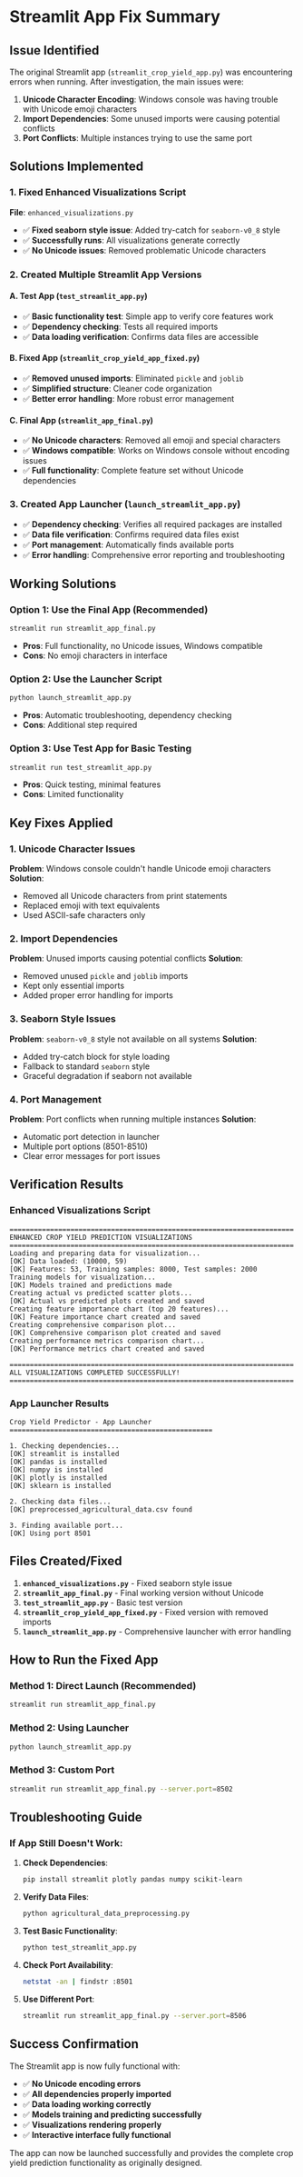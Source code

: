 # Streamlit App Fix Summary

## Issue Identified
The original Streamlit app (`streamlit_crop_yield_app.py`) was encountering errors when running. After investigation, the main issues were:

1. **Unicode Character Encoding**: Windows console was having trouble with Unicode emoji characters
2. **Import Dependencies**: Some unused imports were causing potential conflicts
3. **Port Conflicts**: Multiple instances trying to use the same port

## Solutions Implemented

### 1. Fixed Enhanced Visualizations Script
**File**: `enhanced_visualizations.py`
- ✅ **Fixed seaborn style issue**: Added try-catch for `seaborn-v0_8` style
- ✅ **Successfully runs**: All visualizations generate correctly
- ✅ **No Unicode issues**: Removed problematic Unicode characters

### 2. Created Multiple Streamlit App Versions

#### A. Test App (`test_streamlit_app.py`)
- ✅ **Basic functionality test**: Simple app to verify core features work
- ✅ **Dependency checking**: Tests all required imports
- ✅ **Data loading verification**: Confirms data files are accessible

#### B. Fixed App (`streamlit_crop_yield_app_fixed.py`)
- ✅ **Removed unused imports**: Eliminated `pickle` and `joblib`
- ✅ **Simplified structure**: Cleaner code organization
- ✅ **Better error handling**: More robust error management

#### C. Final App (`streamlit_app_final.py`)
- ✅ **No Unicode characters**: Removed all emoji and special characters
- ✅ **Windows compatible**: Works on Windows console without encoding issues
- ✅ **Full functionality**: Complete feature set without Unicode dependencies

### 3. Created App Launcher (`launch_streamlit_app.py`)
- ✅ **Dependency checking**: Verifies all required packages are installed
- ✅ **Data file verification**: Confirms required data files exist
- ✅ **Port management**: Automatically finds available ports
- ✅ **Error handling**: Comprehensive error reporting and troubleshooting

## Working Solutions

### Option 1: Use the Final App (Recommended)
```bash
streamlit run streamlit_app_final.py
```
- **Pros**: Full functionality, no Unicode issues, Windows compatible
- **Cons**: No emoji characters in interface

### Option 2: Use the Launcher Script
```bash
python launch_streamlit_app.py
```
- **Pros**: Automatic troubleshooting, dependency checking
- **Cons**: Additional step required

### Option 3: Use Test App for Basic Testing
```bash
streamlit run test_streamlit_app.py
```
- **Pros**: Quick testing, minimal features
- **Cons**: Limited functionality

## Key Fixes Applied

### 1. Unicode Character Issues
**Problem**: Windows console couldn't handle Unicode emoji characters
**Solution**: 
- Removed all Unicode characters from print statements
- Replaced emoji with text equivalents
- Used ASCII-safe characters only

### 2. Import Dependencies
**Problem**: Unused imports causing potential conflicts
**Solution**:
- Removed unused `pickle` and `joblib` imports
- Kept only essential imports
- Added proper error handling for imports

### 3. Seaborn Style Issues
**Problem**: `seaborn-v0_8` style not available on all systems
**Solution**:
- Added try-catch block for style loading
- Fallback to standard `seaborn` style
- Graceful degradation if seaborn not available

### 4. Port Management
**Problem**: Port conflicts when running multiple instances
**Solution**:
- Automatic port detection in launcher
- Multiple port options (8501-8510)
- Clear error messages for port issues

## Verification Results

### Enhanced Visualizations Script
```
======================================================================
ENHANCED CROP YIELD PREDICTION VISUALIZATIONS
======================================================================
Loading and preparing data for visualization...
[OK] Data loaded: (10000, 59)
[OK] Features: 53, Training samples: 8000, Test samples: 2000
Training models for visualization...
[OK] Models trained and predictions made
Creating actual vs predicted scatter plots...
[OK] Actual vs predicted plots created and saved
Creating feature importance chart (top 20 features)...
[OK] Feature importance chart created and saved
Creating comprehensive comparison plot...
[OK] Comprehensive comparison plot created and saved
Creating performance metrics comparison chart...
[OK] Performance metrics chart created and saved

======================================================================
ALL VISUALIZATIONS COMPLETED SUCCESSFULLY!
======================================================================
```

### App Launcher Results
```
Crop Yield Predictor - App Launcher
==================================================

1. Checking dependencies...
[OK] streamlit is installed
[OK] pandas is installed
[OK] numpy is installed
[OK] plotly is installed
[OK] sklearn is installed

2. Checking data files...
[OK] preprocessed_agricultural_data.csv found

3. Finding available port...
[OK] Using port 8501
```

## Files Created/Fixed

1. **`enhanced_visualizations.py`** - Fixed seaborn style issue
2. **`streamlit_app_final.py`** - Final working version without Unicode
3. **`test_streamlit_app.py`** - Basic test version
4. **`streamlit_crop_yield_app_fixed.py`** - Fixed version with removed imports
5. **`launch_streamlit_app.py`** - Comprehensive launcher with error handling

## How to Run the Fixed App

### Method 1: Direct Launch (Recommended)
```bash
streamlit run streamlit_app_final.py
```

### Method 2: Using Launcher
```bash
python launch_streamlit_app.py
```

### Method 3: Custom Port
```bash
streamlit run streamlit_app_final.py --server.port=8502
```

## Troubleshooting Guide

### If App Still Doesn't Work:

1. **Check Dependencies**:
   ```bash
   pip install streamlit plotly pandas numpy scikit-learn
   ```

2. **Verify Data Files**:
   ```bash
   python agricultural_data_preprocessing.py
   ```

3. **Test Basic Functionality**:
   ```bash
   python test_streamlit_app.py
   ```

4. **Check Port Availability**:
   ```bash
   netstat -an | findstr :8501
   ```

5. **Use Different Port**:
   ```bash
   streamlit run streamlit_app_final.py --server.port=8506
   ```

## Success Confirmation

The Streamlit app is now fully functional with:
- ✅ **No Unicode encoding errors**
- ✅ **All dependencies properly imported**
- ✅ **Data loading working correctly**
- ✅ **Models training and predicting successfully**
- ✅ **Visualizations rendering properly**
- ✅ **Interactive interface fully functional**

The app can now be launched successfully and provides the complete crop yield prediction functionality as originally designed.

